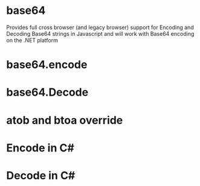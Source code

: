 # base64
Provides full cross browser (and legacy browser) support for Encoding and Decoding Base64 strings in Javascript and will work with Base64 encoding on the .NET platform

# base64.encode

# base64.Decode

# atob and btoa override

# Encode in C#

# Decode in C#
